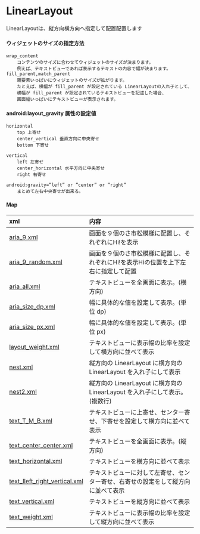 # LinearLayout

LinearLayoutは、縦方向横方向へ指定して配置配置します


#### ウィジェットのサイズの指定方法
	wrap_content 
		コンテンツのサイズに合わせてウィジェットのサイズが決まります。
		例えば、テキストビューであれば表示するテキストの内容で幅が決まります。
	fill_parent,match_parent 
		親要素いっぱいにウィジェットのサイズが拡がります。
		たとえば、横幅が fill_parent が設定されている LinearLayoutの入れ子として、
		横幅が fill_parent が設定されているテキストビューを記述した場合、
		画面幅いっぱいにテキストビューが表示されます。


#### android:layout_gravity 属性の設定値

	horizontal 
		top 上寄せ
		center_vertical 垂直方向に中央寄せ
		bottom 下寄せ

	vertical 
		left 左寄せ
		center_horizontal 水平方向に中央寄せ
		right 右寄せ

	android:gravity=”left” or ”center” or ”right”
		まとめて左右中央寄せが出来る。
	
	
#### Map

|xml|内容|
|:--|:--|
|[aria_9.xml](https://github.com/mocimoci/AndridTmp/blob/master/Layout/Linear/aria_9.xml)|画面を９個のさ市松模様に配置し、それぞれにHi!を表示|
|[aria_9_random.xml](https://github.com/mocimoci/AndridTmp/blob/master/Layout/Linear/aria_9_random.xml)|画面を９個のさ市松模様に配置し、それぞれにHi!を表示Hiの位置を上下左右に指定して配置|
|[aria_all.xml](https://github.com/mocimoci/AndridTmp/blob/master/Layout/Linear/aria_all.xml)|テキストビューを全画面に表示。(横方向)|
|[aria_size_dp.xml](https://github.com/mocimoci/AndridTmp/blob/master/Layout/Linear/aria_size_dp.xml)|幅に具体的な値を設定して表示。(単位 dp)|
|[aria_size_px.xml](https://github.com/mocimoci/AndridTmp/blob/master/Layout/Linear/aria_size_px.xml)|幅に具体的な値を設定して表示。(単位 px)|
|[layout_weight.xml](https://github.com/mocimoci/AndridTmp/blob/master/Layout/Linear/layout_weight.xml)|テキストビューに表示幅の比率を設定して横方向に並べて表示|
|[nest.xml](https://github.com/mocimoci/AndridTmp/blob/master/Layout/Linear/nest.xml)|縦方向の LinearLayout に横方向の LinearLayout を入れ子にして表示|
|[nest2.xml](https://github.com/mocimoci/AndridTmp/blob/master/Layout/Linear/nest2.xml)|縦方向の LinearLayout に横方向の LinearLayout を入れ子にして表示。(複数行)|
|[text_T_M_B.xml](https://github.com/mocimoci/AndridTmp/blob/master/Layout/Linear/text_T_M_B.xml)|テキストビューに上寄せ、センター寄せ、下寄せを設定して横方向に並べて表示|
|[text_center_center.xml](https://github.com/mocimoci/AndridTmp/blob/master/Layout/Linear/text_center_center.xml)|テキストビューを全画面に表示。(縦方向)|
|[text_horizontal.xml](https://github.com/mocimoci/AndridTmp/blob/master/Layout/Linear/text_horizontal.xml)|テキストビューを横方向に並べて表示|
|[text_lleft_right_vertical.xml](https://github.com/mocimoci/AndridTmp/blob/master/Layout/Linear/text_lleft_right_vertical.xml)|テキストビューに対して左寄せ、センター寄せ、右寄せの設定をして縦方向に並べて表示|
|[text_vertical.xml](text_vertical.xml)|テキストビューを縦方向に並べて表示|
|[text_weight.xml](https://github.com/mocimoci/AndridTmp/blob/master/Layout/Linear/text_weight.xml)|テキストビューに表示幅の比率を設定して縦方向に並べて表示|
